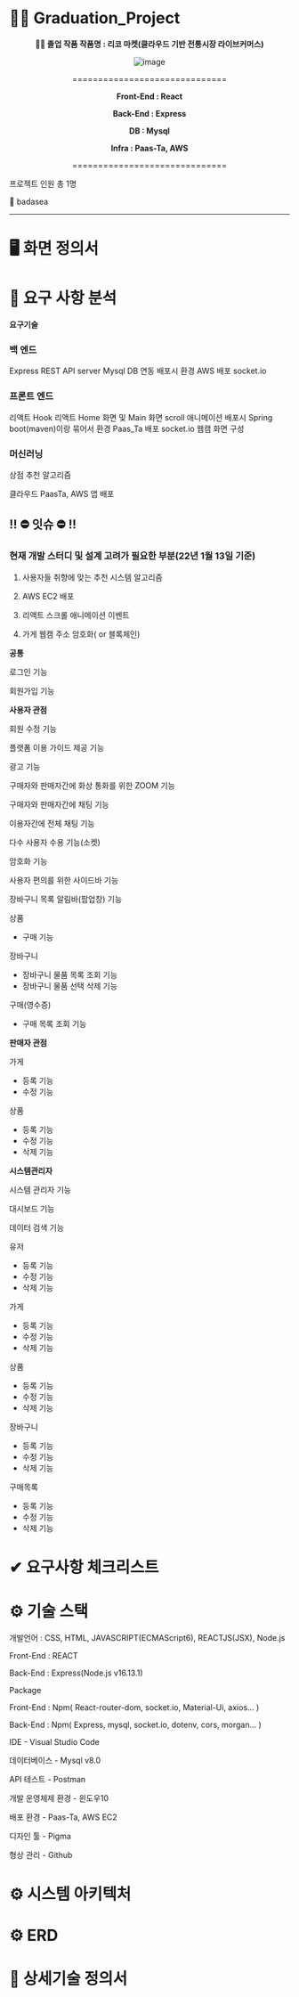 # 👨‍🎓 Graduation_Project

<div align="center">

**👨‍🎓 졸업 작품 작품명 : 리코 마켓(클라우드 기반 전통시장 라이브커머스)**

</div>

<!-- ![image](https://user-images.githubusercontent.com/57929751/148691421-acc02d4d-6b02-4584-aef0-156915acca6f.png) -->

<div align="center">

![image](https://user-images.githubusercontent.com/57929751/149087226-b96d6163-8da9-47a1-9f1b-d241a2afbc80.png)

==============================

**Front-End : React**

**Back-End : Express**

**DB : Mysql**

**Infra : Paas-Ta, AWS**

==============================

</div>

프로젝트 인원 총 1명

👨 badasea

---

</div>

# 🖥 화면 정의서

# 📌 요구 사항 분석

**요구기술**

### 백 엔드

Express REST API server
Mysql DB 연동
배포시 환경 AWS 배포
socket.io

### 프론트 엔드

리액트 Hook
리액트 Home 화면 및 Main 화면 scroll 애니메이션
배포시 Spring boot(maven)이랑 묶어서 환경 Paas_Ta 배포
socket.io
웹캠 화면 구성

### 머신러닝

상점 추천 알고리즘

클라우드
PaasTa, AWS 앱 배포

## !! ⛔ 잇슈 ⛔ !!

### 현재 개발 스터디 및 설계 고려가 필요한 부분(22년 1월 13일 기준)

1. 사용자들 취향에 맞는 추천 시스템 알고리즘

2. AWS EC2 배포

3. 리액트 스크롤 애니메이션 이벤트

4. 가게 웹캠 주소 암호화( or 블록체인)

**공통**

로그인 기능

회원가입 기능

**사용자 관점**

회원 수정 기능

플랫폼 이용 가이드 제공 기능

광고 기능

구매자와 판매자간에 화상 통화를 위한 ZOOM 기능

구매자와 판매자간에 채팅 기능

이용자간에 전체 채팅 기능

다수 사용자 수용 기능(소켓)

암호화 기능

<!-- 메타버스 어플리케이션 기능

- 아바타 키보드로 이동 기능
- 아바타 키보드로 이벤트 발생 기능
- 아바타 마우스 클릭으로 이벤트 발생 기능 -->

사용자 편의를 위한 사이드바 기능

장바구니 목록 알림바(팝업창) 기능

상품

- 구매 기능

장바구니

- 장바구니 물품 목록 조회 기능
- 장바구니 물품 선택 삭제 기능

구매(영수증)

- 구매 목록 조회 기능

**판매자 관점**

가게

- 등록 기능
- 수정 기능

상품

- 등록 기능
- 수정 기능
- 삭제 기능

**시스템관리자**

시스템 관리자 기능

대시보드 기능

데이터 검색 기능

유저

- 등록 기능
- 수정 기능
- 삭제 기능

가게

- 등록 기능
- 수정 기능
- 삭제 기능

상품

- 등록 기능
- 수정 기능
- 삭제 기능

장바구니

- 등록 기능
- 수정 기능
- 삭제 기능

구매목록

- 등록 기능
- 수정 기능
- 삭제 기능

# ✔ 요구사항 체크리스트

# ⚙ 기술 스택

개발언어 : CSS, HTML, JAVASCRIPT(ECMAScript6), REACTJS(JSX), Node.js

Front-End : REACT

Back-End : Express(Node.js v16.13.1)

Package

Front-End : Npm( React-router-dom, socket.io, Material-Ui, axios... )

Back-End : Npm( Express, mysql, socket.io, dotenv, cors, morgan... )

IDE - Visual Studio Code

데이터베이스 - Mysql v8.0

API 테스트 - Postman

개발 운영체제 환경 - 윈도우10

배포 환경 - Paas-Ta, AWS EC2

디자인 툴 - Pigma

형상 관리 - Github

# ⚙ 시스템 아키텍처

# ⚙ ERD

# 📑 상세기술 정의서
